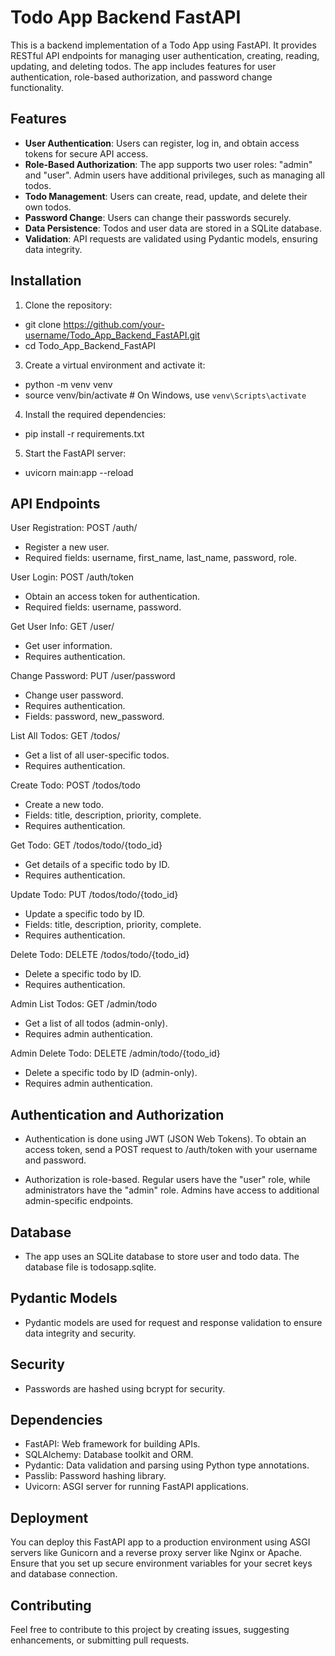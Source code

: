 # Todo App Backend FastAPI

This is a backend implementation of a Todo App using FastAPI. It provides RESTful API endpoints for managing user authentication, creating, reading, updating, and deleting todos. The app includes features for user authentication, role-based authorization, and password change functionality.

## Features

- **User Authentication**: Users can register, log in, and obtain access tokens for secure API access.
- **Role-Based Authorization**: The app supports two user roles: "admin" and "user". Admin users have additional privileges, such as managing all todos.
- **Todo Management**: Users can create, read, update, and delete their own todos.
- **Password Change**: Users can change their passwords securely.
- **Data Persistence**: Todos and user data are stored in a SQLite database.
- **Validation**: API requests are validated using Pydantic models, ensuring data integrity.

## Installation
1. Clone the repository:
- git clone https://github.com/your-username/Todo_App_Backend_FastAPI.git
- cd Todo_App_Backend_FastAPI

3. Create a virtual environment and activate it:
- python -m venv venv
- source venv/bin/activate  # On Windows, use `venv\Scripts\activate`

4. Install the required dependencies:
- pip install -r requirements.txt

5. Start the FastAPI server:
- uvicorn main:app --reload

## API Endpoints
User Registration: POST /auth/

- Register a new user.
- Required fields: username, first_name, last_name, password, role.

User Login: POST /auth/token

- Obtain an access token for authentication.
- Required fields: username, password.

Get User Info: GET /user/

- Get user information.
- Requires authentication.

Change Password: PUT /user/password

- Change user password.
- Requires authentication.
- Fields: password, new_password.

List All Todos: GET /todos/

- Get a list of all user-specific todos.
- Requires authentication.

Create Todo: POST /todos/todo

- Create a new todo.
- Fields: title, description, priority, complete.
- Requires authentication.

Get Todo: GET /todos/todo/{todo_id}

- Get details of a specific todo by ID.
- Requires authentication.

Update Todo: PUT /todos/todo/{todo_id}

- Update a specific todo by ID.
- Fields: title, description, priority, complete.
- Requires authentication.

Delete Todo: DELETE /todos/todo/{todo_id}

- Delete a specific todo by ID.
- Requires authentication.

Admin List Todos: GET /admin/todo

- Get a list of all todos (admin-only).
- Requires admin authentication.

Admin Delete Todo: DELETE /admin/todo/{todo_id}

- Delete a specific todo by ID (admin-only).
- Requires admin authentication.

## Authentication and Authorization
- Authentication is done using JWT (JSON Web Tokens). To obtain an access token, send a POST request to /auth/token with your username and password.

- Authorization is role-based. Regular users have the "user" role, while administrators have the "admin" role. Admins have access to additional admin-specific endpoints.

## Database
- The app uses an SQLite database to store user and todo data. The database file is todosapp.sqlite.

## Pydantic Models
- Pydantic models are used for request and response validation to ensure data integrity and security.

## Security
- Passwords are hashed using bcrypt for security.

## Dependencies
- FastAPI: Web framework for building APIs.
- SQLAlchemy: Database toolkit and ORM.
- Pydantic: Data validation and parsing using Python type annotations.
- Passlib: Password hashing library.
- Uvicorn: ASGI server for running FastAPI applications.

## Deployment
You can deploy this FastAPI app to a production environment using ASGI servers like Gunicorn and a reverse proxy server like Nginx or Apache. Ensure that you set up secure environment variables for your secret keys and database connection.

## Contributing
Feel free to contribute to this project by creating issues, suggesting enhancements, or submitting pull requests.
